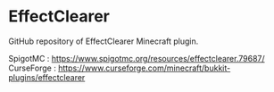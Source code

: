 # EffectClearer
GitHub repository of EffectClearer Minecraft plugin.

SpigotMC : https://www.spigotmc.org/resources/effectclearer.79687/
CurseForge : https://www.curseforge.com/minecraft/bukkit-plugins/effectclearer
